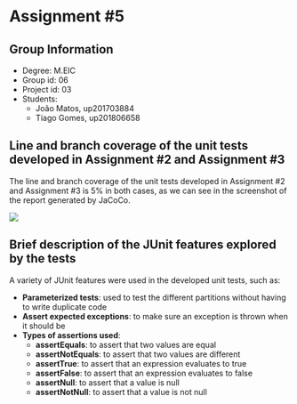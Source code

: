 # Assignment #5

## Group Information

- Degree: M.EIC
- Group id: 06
- Project id: 03
- Students:
  - João Matos, up201703884
  - Tiago Gomes, up201806658

## Line and branch coverage of the unit tests developed in Assignment #2 and Assignment #3

The line and branch coverage of the unit tests developed in Assignment #2 and Assignment #3 is 5% in both cases, as we can see in the screenshot of the report generated by JaCoCo.

![](https://i.imgur.com/Efu5sVI.png)

## Brief description of the JUnit features explored by the tests

A variety of JUnit features were used in the developed unit tests, such as:

- **Parameterized tests**: used to test the different partitions without having to write duplicate code
- **Assert expected exceptions**: to make sure an exception is thrown when it should be
- **Types of assertions used**:
  - **assertEquals**: to assert that two values are equal
  - **assertNotEquals**: to assert that two values are different
  - **assertTrue**: to assert that an expression evaluates to true
  - **assertFalse**: to assert that an expression evaluates to false
  - **assertNull**: to assert that a value is null
  - **assertNotNull**: to assert that a value is not null

